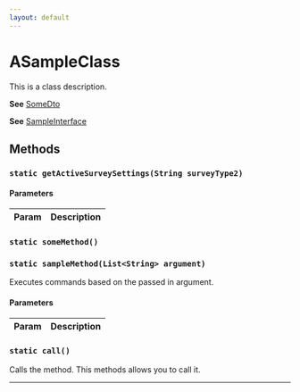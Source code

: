 ```yaml
---
layout: default
---
```

# ASampleClass

This is a class description.


**See** [SomeDto](/Miscellaneous/SomeDto.md)


**See** [SampleInterface](/Sample-Interfaces/SampleInterface.md)

## Methods
### `static getActiveSurveySettings(String surveyType2)`
#### Parameters
|Param|Description|
|---|---|

### `static someMethod()`
### `static sampleMethod(List<String> argument)`

Executes commands based on the passed in argument.

#### Parameters
|Param|Description|
|---|---|

### `static call()`

Calls the method. This methods allows you to call it.

---
